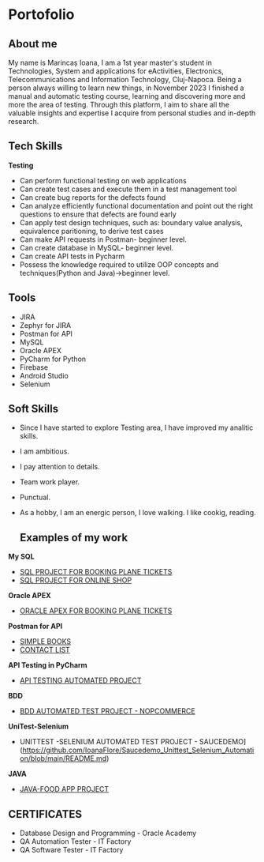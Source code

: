 # Portofolio

## About me
My name is Marincaș Ioana, I am a 1st year master's student in Technologies, System and applications for eActivities, Electronics, Telecommunications and Information Technology, Cluj-Napoca. Being a person always willing to learn new things, in November 2023 I finished a manual and automatic testing course, learning and discovering more and more the area of testing. Through this platform, I aim to share all the valuable insights and expertise I acquire from personal studies and in-depth research.

## Tech Skills
**Testing**
* Can perform functional testing on web applications
* Can create test cases and execute them in a test management tool
* Can create bug reports for the defects found
* Can analyze efficiently functional documentation and point out the right questions to ensure that defects are found early
* Can apply test design techniques, such as: boundary value analysis, equivalence paritioning, to derive test cases
* Can make API requests in Postman- beginner level.
* Can create database in MySQL- beginner level.
* Can create API tests in Pycharm
* Possess the knowledge required to utilize OOP concepts and techniques(Python and Java)->beginner level.

## Tools
* JIRA
* Zephyr for JIRA
* Postman for API
* MySQL
* Oracle APEX
* PyCharm for Python
* Firebase
* Android Studio
* Selenium

## Soft Skills
* Since I have started to explore Testing area, I have improved my analitic skills.
* I am ambitious.
* I pay attention to details.
* Team work player.
* Punctual.
* As a hobby, I am an energic person, I love walking. I like cookig, reading.

  ## Examples of my work

**My SQL**

 * [SQL PROJECT FOR BOOKING PLANE TICKETS](https://github.com/IoanaFlore/Database_Project_For_-Bookin-plane-tickets-/blob/main/README.md)
 * [SQL PROJECT FOR ONLINE SHOP](https://github.com/IoanaFlore/SQL--project-for-online-shop)

**Oracle APEX**

 * [ORACLE APEX FOR BOOKING PLANE TICKETS](https://github.com/IoanaFlore/Oracle-APEX---Booking-plane-tickets)
  
**Postman for API**

 * [SIMPLE BOOKS](https://github.com/IoanaFlore/API-Testing-Project-Simple-Books)
 * [CONTACT LIST](https://github.com/IoanaFlore/API-Testing-Project--Contact-List)

**API Testing in PyCharm**

 * [API TESTING AUTOMATED PROJECT](https://github.com/IoanaFlore/SimpleBooks_Api_Testing_Automation_Framework)

**BDD**

  * [BDD AUTOMATED TEST PROJECT - NOPCOMMERCE](https://github.com/IoanaFlore/nopCommerce-BDD-Automation-Framework)

**UniTest-Selenium**

 * UNITTEST -SELENIUM AUTOMATED TEST PROJECT - SAUCEDEMO](https://github.com/IoanaFlore/Saucedemo_Unittest_Selenium_Automation/blob/main/README.md)

**JAVA**

 * [JAVA-FOOD APP PROJECT](https://github.com/IoanaFlore/FoodAppJavaProject)


## CERTIFICATES
* Database Design and Programming - Oracle Academy
* QA Automation Tester - IT Factory
* QA Software Tester - IT Factory
